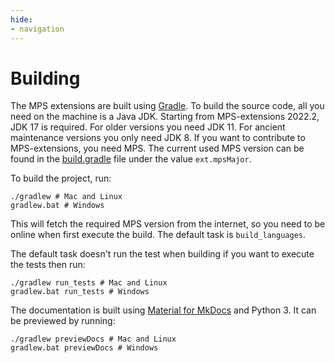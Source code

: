 ```yaml
---
hide:
- navigation
---
```


# Building

The MPS extensions are built using [Gradle](https://docs.gradle.org/current/userguide/getting_started.html). To build the source code, all you need on the machine is a Java JDK.
Starting from MPS-extensions 2022.2, JDK 17 is required. For older versions you need JDK 11. For ancient maintenance versions you only need JDK 8. 
If you want to contribute to MPS-extensions, you need MPS. The current used MPS version can be found in the [build.gradle](https://github.com/JetBrains/MPS-extensions/blob/master/build.gradle) file under the value `ext.mpsMajor`.

To build the project, run:

```fish
./gradlew # Mac and Linux
gradlew.bat # Windows
```

This will fetch the required MPS version from the internet, so you need to be online when first execute the build.
The default task is `build_languages`.

The default task doesn't run the test when building if you want to execute the tests then run: 

```fish
./gradlew run_tests # Mac and Linux
gradlew.bat run_tests # Windows
```

The documentation is built using [Material for MkDocs](https://squidfunk.github.io/mkdocs-material/) and Python 3. It can be previewed by running:

```fish
./gradlew previewDocs # Mac and Linux
gradlew.bat previewDocs # Windows
```

